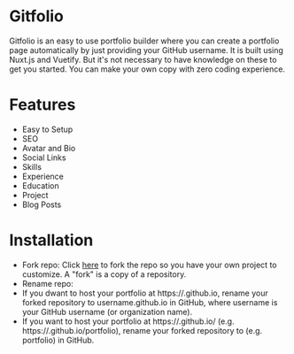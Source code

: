 # Gitfolio
Gitfolio is an easy to use portfolio builder where you can create a portfolio page automatically by just providing your GitHub username. It is built using Nuxt.js and Vuetify. But it's not necessary to have knowledge on these to get you started. You can make your own copy with zero coding experience.

# Features
- Easy to Setup
- SEO
- Avatar and Bio
- Social Links
- Skills
- Experience
- Education
- Project
- Blog Posts

# Installation
- Fork repo: Click [here](https://github.com/MehdiRtal/Gitfolio/fork) to fork the repo so you have your own project to customize. A "fork" is a copy of a repository.
- Rename repo:
 - If you dwant to host your portfolio at https://<USERNAME>.github.io, rename your forked repository to username.github.io in GitHub, where username is your GitHub username (or organization name).
 - If you want to host your portfolio at https://<USERNAME>.github.io/<REPO> (e.g. https://<USERNAME>.github.io/portfolio), rename your forked repository to <REPO> (e.g. portfolio) in GitHub.
